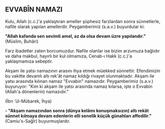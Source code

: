 ## EVVABÎN NAMAZI

Kulu, Allah (c.c.)'a yaklaştıran ameller şüp­hesiz farzlardan sonra sünnetlerle, nafile ola­rak yapılan amellerdir. Peygamberimiz (s.a.v.) buyurdular ki:

**"Allah kafanda sen sevimli amel, az da ol­sa devam üzre yapılandır."** (Müslim, Buhâri)

Farz ibadetler zaten borcumuzdur. Nafile olanlar ise bizim arzumuza bağlıdır ve daha makbul, hayırlı bir kul olmamıza, Cenab-ı Hakk (c.c.)'a yaklaşmamıza sebeptir.

Akşam ile yatsı namazının arasını ihya et­mek müekked sünnettir. Efendimizin bu vakitte devamlı altı rek'ât namaz kıldığı rivayet olunmaktadır. Akşam ile yatsı arasında kılınan namaz "Evvabin" namazıdır. Peygambe­rimiz (s.a.v.) buyuruyor: "Kim ki akşam ile yatsı arasında namaz kılarsa, işte o Evvabin (Allah'a dönenlerin) namazıdır."

(İbn 'ül-Mübarek, İhya)

**- "Akşam namazından sonra (dünya kelâmı konuşmaksızın) altı rekât sünnet kılmaya devam edenlerin elli senelik küçük günahları affedilir."** (Camiu's-Sağîr) buyurmuşlardır.
